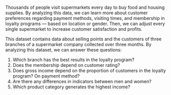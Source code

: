 Thousands of people visit supermarkets every day to buy food and housing supplies. By analyzing this data,
we can learn more about customer preferences regarding payment methods, visiting times, and membership in 
loyalty programs — based on location or gender. Then, we can adjust every single supermarket to increase customer 
satisfaction and profits.

This dataset contains data about selling points and the customers of three branches of a supermarket company collected over three months.
By analyzing this dataset, we can answer these questions:

1. Which branch has the best results in the loyalty program?
2. Does the membership depend on customer rating?
3. Does gross income depend on the proportion of customers in the loyalty program? On payment method?
4. Are there any differences in indicators between men and women?
5. Which product category generates the highest income?
